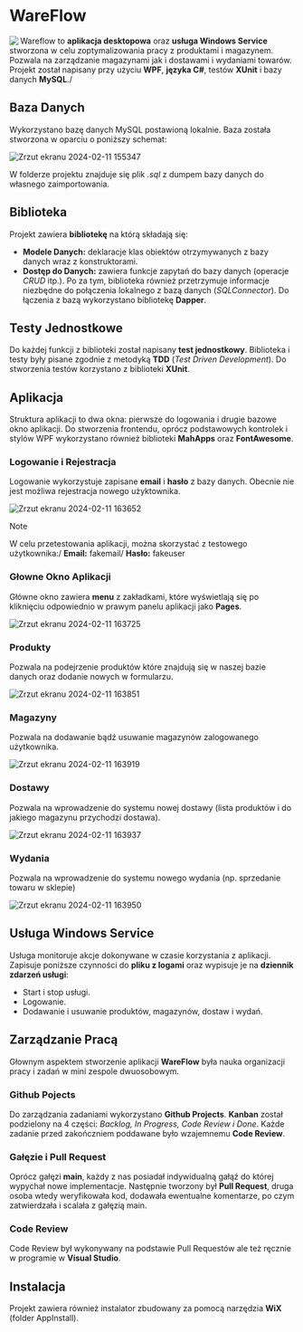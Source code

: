 # WareFlow

<img align="left" src="https://github.com/DarkArbiterr/WareFlow/assets/75552617/b4224528-7268-479a-ac2e-cf617bea4c1a">

Wareflow to **aplikacja desktopowa** oraz **usługa Windows Service** stworzona w celu zoptymalizowania pracy z produktami i magazynem. Pozwala na zarządzanie magazynami jak i dostawami i wydaniami towarów. Projekt został napisany przy użyciu **WPF**, **języka C#**, testów **XUnit** i bazy danych **MySQL**./

## Baza Danych
Wykorzystano bazę danych MySQL postawioną lokalnie. Baza została stworzona w oparciu o poniższy schemat:

![Zrzut ekranu 2024-02-11 155347](https://github.com/DarkArbiterr/WareFlow/assets/75552617/7fed925b-7685-4a4e-82da-c561641a042c)

W folderze projektu znajduje się plik *.sql* z dumpem bazy danych do własnego zaimportowania.

## Biblioteka
Projekt zawiera **bibliotekę** na którą składają się:
* **Modele Danych:** deklaracje klas obiektów otrzymywanych z bazy danych wraz z konstruktorami.
* **Dostęp do Danych:** zawiera funkcje zapytań do bazy danych (operacje *CRUD* itp.).
Po za tym, biblioteka również przetrzymuje informacje niezbędne do połączenia lokalnego z bazą danych (*SQLConnector*). Do łączenia z bazą wykorzystano bibliotekę **Dapper**.

## Testy Jednostkowe
Do każdej funkcji z biblioteki został napisany **test jednostkowy**. Biblioteka i testy były pisane zgodnie z metodyką **TDD** (*Test Driven Development*). Do stworzenia testów korzystano z biblioteki **XUnit**.

## Aplikacja
Struktura aplikacji to dwa okna: pierwsze do logowania i drugie bazowe okno aplikacji. Do stworzenia frontendu, oprócz podstawowych kontrolek i stylów WPF wykorzystano również biblioteki **MahApps** oraz **FontAwesome**.

### Logowanie i Rejestracja
Logowanie wykorzystuje zapisane **email** i **hasło** z bazy danych. Obecnie nie jest możliwa rejestracja nowego użyktownika.

![Zrzut ekranu 2024-02-11 163652](https://github.com/DarkArbiterr/WareFlow/assets/75552617/dfd36a5b-ea31-4c08-8538-15e19fdb4d65)

> [!NOTE]
> W celu przetestowania aplikacji, można skorzystać z testowego użytkownika:/
> **Email:** fakemail/
> **Hasło:** fakeuser

### Głowne Okno Aplikacji
Główne okno zawiera **menu** z zakładkami, które wyświetlają się po kliknięciu odpowiednio w prawym panelu aplikacji jako **Pages**.

![Zrzut ekranu 2024-02-11 163725](https://github.com/DarkArbiterr/WareFlow/assets/75552617/c51e4c7b-7ec0-4e89-a4f3-64f953c0b5a7)

### Produkty
Pozwala na podejrzenie produktów które znajdują się w naszej bazie danych oraz dodanie nowych w formularzu.

![Zrzut ekranu 2024-02-11 163851](https://github.com/DarkArbiterr/WareFlow/assets/75552617/9af2a76d-2560-4cd8-ba03-31a006e4e333)

### Magazyny
Pozwala na dodawanie bądź usuwanie magazynów zalogowanego użytkownika.

![Zrzut ekranu 2024-02-11 163919](https://github.com/DarkArbiterr/WareFlow/assets/75552617/33efcc74-5904-46f4-a0bd-df72e2d19709)

### Dostawy
Pozwala na wprowadzenie do systemu nowej dostawy (lista produktów i do jakiego magazynu przychodzi dostawa).

![Zrzut ekranu 2024-02-11 163937](https://github.com/DarkArbiterr/WareFlow/assets/75552617/031e9ebc-d612-4d48-9919-7014e81ef64b)

### Wydania
Pozwala na wprowadzenie do systemu nowego wydania (np. sprzedanie towaru w sklepie)

![Zrzut ekranu 2024-02-11 163950](https://github.com/DarkArbiterr/WareFlow/assets/75552617/050d0acd-fbb2-4d50-973b-d40797c2ef84)

## Usługa Windows Service
Usługa monitoruje akcje dokonywane w czasie korzystania z aplikacji. Zapisuje poniższe czynności do **pliku z logami** oraz wypisuje je na **dziennik zdarzeń usługi**:
* Start i stop usługi.
* Logowanie.
* Dodawanie i usuwanie produktów, magazynów, dostaw i wydań.

## Zarządzanie Pracą
Głownym aspektem stworzenie aplikacji **WareFlow** była nauka organizacji pracy i zadań w mini zespole dwuosobowym.

### Github Pojects
Do zarządzania zadaniami wykorzystano **Github Projects**. **Kanban** został podzielony na 4 części: *Backlog, In Progress, Code Review i Done*. Każde zadanie przed zakończniem poddawane było wzajemnemu **Code Review**.

### Gałęzie i Pull Request
Oprócz gałęzi **main**, każdy z nas posiadał indywidualną gałąź do której wypychał nowe implementacje. Następnie tworzony był **Pull Request**, druga osoba wtedy weryfikowała kod, dodawała ewentualne komentarze, po czym zatwierdzała i scalała z gałęzią main.

### Code Review
Code Review był wykonywany na podstawie Pull Requestów ale też ręcznie w programie w **Visual Studio**.

## Instalacja
Projekt zawiera również instalator zbudowany za pomocą narzędzia **WiX** (folder AppInstall).

